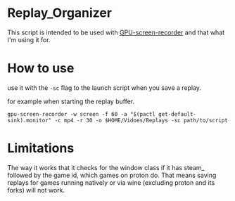 # Replay_Organizer
This script is intended to be used with [GPU-screen-recorder](https://git.dec05eba.com/gpu-screen-recorder/about/) and that what I'm using it for.
# How to use
use it with the `-sc` flag to the launch script when you save a replay. 

for example when starting the replay buffer.

`gpu-screen-recorder -w screen -f 60 -a "$(pactl get-default-sink).monitor" -c mp4 -r 30 -o $HOME/Vidoes/Replays -sc path/to/script`

# Limitations
The way it works that it checks for the window class if it has steam_ followed by the game id, which games on proton do. That means saving replays for games running natively or via wine (excluding proton and its forks) will not work.

